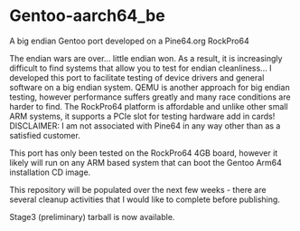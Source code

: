 # Gentoo-aarch64_be
A big endian Gentoo port developed on a Pine64.org RockPro64

The endian wars are over... little endian won. As a result, it is increasingly difficult to find systems that allow you to test for endian cleanliness...
I developed this port to facilitate testing of device drivers and general software on a big endian system. QEMU is another approach for big endian testing, however performance suffers greatly and many race conditions are harder to find. The RockPro64 platform is affordable and unlike other small ARM systems, it supports a PCIe slot for testing hardware add in cards! DISCLAIMER: I am not associated with Pine64 in any way other than as a satisfied customer.

This port has only been tested on the RockPro64 4GB board, however it likely will run on any ARM based system that can boot the Gentoo Arm64 installation CD image.

This repository will be populated over the next few weeks - there are several cleanup activities that I would like to complete before publishing.

Stage3 (preliminary) tarball is now available.
